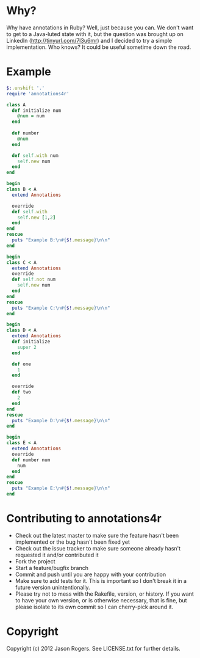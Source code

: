 Why?
=======
Why have annotations in Ruby? Well, just because you can. We don't want to get to a Java-luted state with it, but the question was brought up on LinkedIn (http://tinyurl.com/7l3u6mr) and I decided to try a simple implementation. Who knows? It could be useful sometime down the road.

Example
=======
```ruby
$:.unshift '.'
require 'annotations4r'

class A
  def initialize num
    @num = num
  end
  
  def number
    @num
  end

  def self.with num
    self.new num
  end
end

begin
class B < A
  extend Annotations

  override
  def self.with
    self.new [1,2]
  end
end
rescue
  puts "Example B:\n#{$!.message}\n\n"
end

begin
class C < A
  extend Annotations
  override
  def self.not num
    self.new num
  end
end
rescue
  puts "Example C:\n#{$!.message}\n\n"
end

begin
class D < A
  extend Annotations
  def initialize
    super 2
  end

  def one
    1
  end

  override
  def two
    2
  end
end
rescue
  puts "Example D:\n#{$!.message}\n\n"
end

begin
class E < A
  extend Annotations
  override
  def number num
    num
  end
end
rescue
  puts "Example E:\n#{$!.message}\n\n"
end
```

Contributing to annotations4r
=============================
 
* Check out the latest master to make sure the feature hasn't been implemented or the bug hasn't been fixed yet
* Check out the issue tracker to make sure someone already hasn't requested it and/or contributed it
* Fork the project
* Start a feature/bugfix branch
* Commit and push until you are happy with your contribution
* Make sure to add tests for it. This is important so I don't break it in a future version unintentionally.
* Please try not to mess with the Rakefile, version, or history. If you want to have your own version, or is otherwise necessary, that is fine, but please isolate to its own commit so I can cherry-pick around it.

Copyright
=========

Copyright (c) 2012 Jason Rogers. See LICENSE.txt for
further details.

